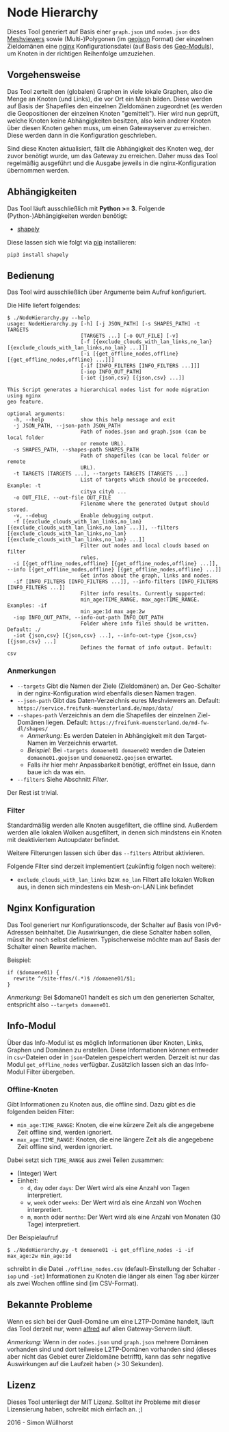 # Node Hierarchy
Dieses Tool generiert auf Basis einer ``graph.json`` und ``nodes.json`` des [Meshviewers](https://github.com/ffnord/meshviewer/) sowie (Multi-)Polygonen (im [geojson](http://geojson.org/) Format) der einzelnen Zieldomänen eine [nginx](http://nginx.org/) Konfigurationsdatei (auf Basis des [Geo-Moduls](http://nginx.org/en/docs/http/ngx_http_geo_module.html)), um Knoten in der richtigen Reihenfolge umzuziehen.


## Vorgehensweise
Das Tool zerteilt den (globalen) Graphen in viele lokale Graphen, also die Menge an Knoten (und Links), die vor Ort ein Mesh bilden. Diese werden auf Basis der Shapefiles den einzelnen Zieldomänen zugeordnet (es werden die Geopositionen der einzelnen Knoten "gemittelt"). Hier wird nun geprüft, welche Knoten keine Abhängigkeiten besitzen, also kein anderer Knoten über diesen Knoten gehen muss, um einen Gatewayserver zu erreichen. Diese werden dann in die Konfiguration geschrieben.

Sind diese Knoten aktualisiert, fällt die Abhängigkeit des Knoten weg, der zuvor benötigt wurde, um das Gateway zu erreichen. Daher muss das Tool regelmäßig ausgeführt und die Ausgabe jeweils in die nginx-Konfiguration übernommen werden.


## Abhängigkeiten
Das Tool läuft ausschließlich mit **Python >= 3**.
Folgende (Python-)Abhängigkeiten werden benötigt:

- [shapely](https://pypi.python.org/pypi/Shapely)

Diese lassen sich wie folgt via [pip](https://pypi.python.org/pypi/pip) installieren:

```
pip3 install shapely
```


## Bedienung
Das Tool wird ausschließlich über Argumente beim Aufruf konfiguriert.

Die Hilfe liefert folgendes:

```
$ ./NodeHierarchy.py --help
usage: NodeHierarchy.py [-h] [-j JSON_PATH] [-s SHAPES_PATH] -t TARGETS
                        [TARGETS ...] [-o OUT_FILE] [-v]
                        [-f [{exclude_clouds_with_lan_links,no_lan} [{exclude_clouds_with_lan_links,no_lan} ...]]]
                        [-i [{get_offline_nodes,offline} [{get_offline_nodes,offline} ...]]]
                        [-if [INFO_FILTERS [INFO_FILTERS ...]]]
                        [-iop INFO_OUT_PATH]
                        [-iot {json,csv} [{json,csv} ...]]

This Script generates a hierarchical nodes list for node migration using nginx
geo feature.

optional arguments:
  -h, --help            show this help message and exit
  -j JSON_PATH, --json-path JSON_PATH
                        Path of nodes.json and graph.json (can be local folder
                        or remote URL).
  -s SHAPES_PATH, --shapes-path SHAPES_PATH
                        Path of shapefiles (can be local folder or remote
                        URL).
  -t TARGETS [TARGETS ...], --targets TARGETS [TARGETS ...]
                        List of targets which should be proceeded. Example: -t
                        citya cityb ...
  -o OUT_FILE, --out-file OUT_FILE
                        Filename where the generated Output should stored.
  -v, --debug           Enable debugging output.
  -f [{exclude_clouds_with_lan_links,no_lan} [{exclude_clouds_with_lan_links,no_lan} ...]], --filters [{exclude_clouds_with_lan_links,no_lan} [{exclude_clouds_with_lan_links,no_lan} ...]]
                        Filter out nodes and local clouds based on filter
                        rules.
  -i [{get_offline_nodes,offline} [{get_offline_nodes,offline} ...]], --info [{get_offline_nodes,offline} [{get_offline_nodes,offline} ...]]
                        Get infos about the graph, links and nodes.
  -if [INFO_FILTERS [INFO_FILTERS ...]], --info-filters [INFO_FILTERS [INFO_FILTERS ...]]
                        Filter info results. Currently supported:
                        min_age:TIME_RANGE, max_age:TIME_RANGE. Examples: -if
                        min_age:1d max_age:2w
  -iop INFO_OUT_PATH, --info-out-path INFO_OUT_PATH
                        Folder where info files should be written. Default: ./
  -iot {json,csv} [{json,csv} ...], --info-out-type {json,csv} [{json,csv} ...]
                        Defines the format of info output. Default: csv
```


### Anmerkungen

- ``--targets`` Gibt die Namen der Ziele (Zieldomänen) an. Der Geo-Schalter in der nginx-Konfiguration wird ebenfalls diesen Namen tragen.
- ``--json-path`` Gibt das Daten-Verzeichnis eures Meshviewers an. Default: ``https://service.freifunk-muensterland.de/maps/data/``
- ``--shapes-path`` Verzeichnis an dem die Shapefiles der einzelnen Ziel-Domänen liegen. Default: ``https://freifunk-muensterland.de/md-fw-dl/shapes/``
  - *Anmerkung:* Es werden Dateien in Abhängigkeit mit den Target-Namen im Verzeichnis erwartet.
  - *Beispiel:* Bei ``-targets domaene01 domaene02`` werden die Dateien ``domaene01.geojson`` und ``domaene02.geojson`` erwartet.
  - Falls ihr hier mehr Anpassbarkeit benötigt, eröffnet ein Issue, dann baue ich da was ein.
- ``--filters`` Siehe Abschnitt *Filter*.

Der Rest ist trivial.


### Filter
Standardmäßig werden alle Knoten ausgefiltert, die offline sind. Außerdem werden alle lokalen Wolken ausgefiltert, in denen sich mindstens ein Knoten mit deaktiviertem Autoupdater befindet.

Weitere Filterungen lassen sich über das ``--filters`` Attribut aktivieren.

Folgende Filter sind derzeit implementiert (zukünftig folgen noch weitere):

- ``exclude_clouds_with_lan_links`` bzw. ``no_lan`` Filtert alle lokalen Wolken aus, in denen sich mindestens ein Mesh-on-LAN Link befindet


## Nginx Konfiguration
Das Tool generiert nur Konfigurationscode, der Schalter auf Basis von IPv6-Adressen beinhaltet. Die Auswirkungen, die diese Schalter haben sollen, müsst ihr noch selbst definieren. Typischerweise möchte man auf Basis der Schalter einen Rewrite machen.

Beispiel:

```
if ($domaene01) {
  rewrite ^/site-ffms/(.*)$ /domaene01/$1; 
}
```

*Anmerkung:* Bei $domane01 handelt es sich um den generierten Schalter, entspricht also ``--targets domaene01``.


## Info-Modul
Über das Info-Modul ist es möglich Informationen über Knoten, Links, Graphen und Domänen zu erstellen. Diese Informationen können entweder in ``csv``-Dateien oder in ``json``-Dateien gespeichert werden. Derzeit ist nur das Modul ``get_offline_nodes`` verfügbar. Zusätzlich lassen sich an das Info-Modul Filter übergeben.

### Offline-Knoten
Gibt Informationen zu Knoten aus, die offline sind. Dazu gibt es die folgenden beiden Filter:

 - ``min_age:TIME_RANGE``: Knoten, die eine kürzere Zeit als die angegebene Zeit offline sind, werden ignoriert.
 - ``max_age:TIME_RANGE``: Knoten, die eine längere Zeit als die angegebene Zeit offline sind, werden ignoriert.
 
 Dabei setzt sich ``TIME_RANGE`` aus zwei Teilen zusammen:
 - (Integer) Wert
 - Einheit:
   - ``d``, ``day`` oder ``days``: Der Wert wird als eine Anzahl von Tagen interpretiert.
   - ``w``, ``week`` oder ``weeks``: Der Wert wird als eine Anzahl von Wochen interpretiert.
   - ``m``, ``month`` oder ``months``: Der Wert wird als eine Anzahl von Monaten (30 Tage) interpretiert.
   
Der Beispielaufruf 

``$ ./NodeHierarchy.py -t domaene01 -i get_offline_nodes -i -if max_age:2w min_age:1d``

schreibt in die Datei ``./offline_nodes.csv`` (default-Einstellung der Schalter ``-iop`` und ``-iot``) Informationen zu Knoten die länger als einen Tag aber kürzer als zwei Wochen offline sind (im CSV-Format).


## Bekannte Probleme
Wenn es sich bei der Quell-Domäne um eine L2TP-Domäne handelt, läuft das Tool derzeit nur, wenn [alfred](https://github.com/ffnord/ffnord-alfred-announce) auf allen Gateway-Servern läuft.

*Anmerkung:* Wenn in der ``nodes.json`` und ``graph.json`` mehrere Domänen vorhanden sind und dort teilweise L2TP-Domänen vorhanden sind (dieses aber nicht das Gebiet eurer Zieldomäne betrifft), kann das sehr negative Auswirkungen auf die Laufzeit haben (> 30 Sekunden).


## Lizenz
Dieses Tool unterliegt der MIT Lizenz.
Solltet ihr Probleme mit dieser Lizensierung haben, schreibt mich einfach an. ;)

2016 - Simon Wüllhorst
